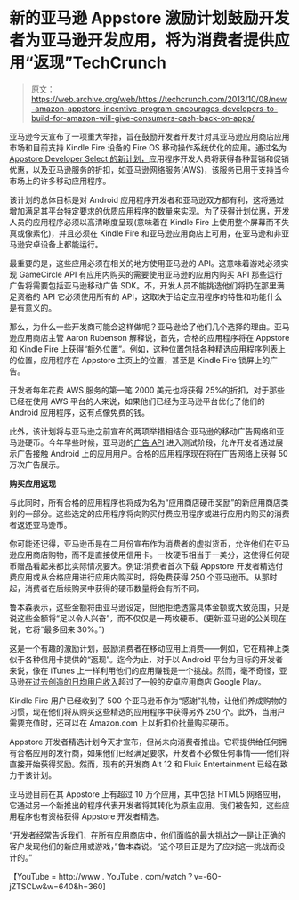 # 新的亚马逊 Appstore 激励计划鼓励开发者为亚马逊开发应用，将为消费者提供应用“返现”TechCrunch

> 原文：<https://web.archive.org/web/https://techcrunch.com/2013/10/08/new-amazon-appstore-incentive-program-encourages-developers-to-build-for-amazon-will-give-consumers-cash-back-on-apps/>

亚马逊今天宣布了一项重大举措，旨在鼓励开发者开发针对其亚马逊应用商店应用市场和目前支持 Kindle Fire 设备的 Fire OS 移动操作系统优化的应用。通过名为 [Appstore Developer Select 的新计划，](https://web.archive.org/web/20221206185842/https://developer.amazon.com/select)应用程序开发人员将获得各种营销和促销优惠，以及亚马逊服务的折扣，如亚马逊网络服务(AWS)，该服务已用于支持当今市场上的许多移动应用程序。

该计划的总体目标是对 Android 应用程序开发者和亚马逊双方都有利，这将通过增加满足其平台特定要求的优质应用程序的数量来实现。为了获得计划优惠，开发人员的应用程序必须以高清晰度呈现(意味着在 Kindle Fire 上使用整个屏幕而不失真或像素化)，并且必须在 Kindle Fire 和亚马逊应用商店上可用，在亚马逊和非亚马逊安卓设备上都能运行。

最重要的是，这些应用必须在相关的地方使用亚马逊的 API。这意味着游戏必须实现 GameCircle API 有应用内购买的需要使用亚马逊的应用内购买 API 那些运行广告将需要包括亚马逊移动广告 SDK。不，开发人员不能挑选他们将扔在那里满足资格的 API 它必须使用所有的 API，这取决于给定应用程序的特性和功能什么是有意义的。

那么，为什么一些开发商可能会这样做呢？亚马逊给了他们几个选择的理由。亚马逊应用商店主管 Aaron Rubenson 解释说，首先，合格的应用程序将在 Appstore 和 Kindle Fire 上获得“额外位置”。例如，这种位置包括各种精选应用程序列表上的位置，应用程序在 Appstore 主页上的位置，甚至是 Kindle Fire 锁屏上的广告。

开发者每年花费 AWS 服务的第一笔 2000 美元也将获得 25%的折扣，对于那些已经在使用 AWS 平台的人来说，如果他们已经为亚马逊平台优化了他们的 Android 应用程序，这有点像免费的钱。

此外，该计划将与亚马逊之前宣布的两项举措相结合:亚马逊的移动广告网络和亚马逊硬币。今年早些时候，亚马逊的[广告 API](https://web.archive.org/web/20221206185842/https://developer.amazon.com/sdk/mobileads.html?ref_=pe_132830_28453530) 进入测试阶段，允许开发者通过展示广告接触 Android 上的应用用户。合格的应用程序现在将在广告网络上获得 50 万次广告展示。

**购买应用返现**

与此同时，所有合格的应用程序也将成为名为“应用商店硬币奖励”的新应用商店类别的一部分。这些选定的应用程序将向购买付费应用程序或进行应用内购买的消费者返还亚马逊币。

你可能还记得，亚马逊币是在二月份宣布作为消费者的虚拟货币，允许他们在亚马逊应用商店购物，而不是直接使用信用卡。一枚硬币相当于一美分，这使得任何硬币赠品看起来都比实际情况要大。例证:消费者首次下载 Appstore 开发者精选付费应用或从合格应用进行应用内购买时，将免费获得 250 个亚马逊币。从那时起，消费者在后续购买中获得的硬币数量将会有所不同。

鲁本森表示，这些金额将由亚马逊设定，但他拒绝透露具体金额或大致范围，只是说这些金额将“足以令人兴奋”，而不仅仅是一两枚硬币。(更新:亚马逊的公关现在说，它将“最多回来 30%。”)

这是一个有趣的激励计划，鼓励消费者在移动应用上消费——例如，它在精神上类似于各种信用卡提供的“返现”。迄今为止，对于以 Android 平台为目标的开发者来说，像在 iTunes 上一样利用他们的应用赚钱是一个挑战。然而，毫不奇怪，亚马逊[在过去](https://web.archive.org/web/20221206185842/https://beta.techcrunch.com/2012/04/19/amazon-appstores-revenue-per-user-beats-out-ios-google-play-says-game-developer-tinyco/)[创造的日均用户收入](https://web.archive.org/web/20221206185842/https://beta.techcrunch.com/2012/03/30/amazons-appstore-generates-more-revenue-than-google-play/)超过了一般的安卓应用商店 Google Play。

Kindle Fire 用户已经收到了 500 个亚马逊币作为“感谢”礼物，让他们养成购物的习惯，现在他们将从购买这些精选的应用程序中获得另外 250 个。此外，当用户需要充值时，还可以在 Amazon.com 上以折扣价批量购买硬币。

Appstore 开发者精选计划今天才宣布，但尚未向消费者推出。它将提供给任何拥有合格应用的发行商，如果他们已经满足要求，开发者不必做任何事情——他们将直接开始获得奖励。然而，现有的开发商 Alt 12 和 Fluik Entertainment 已经在致力于该计划。

亚马逊目前在其 Appstore 上有超过 10 万个应用，其中包括 HTML5 网络应用，它通过另一个新推出的程序代表开发者将其转化为原生应用。我们被告知，这些应用程序也有资格获得 Appstore 开发者精选。

“开发者经常告诉我们，在所有应用商店中，他们面临的最大挑战之一是让正确的客户发现他们的新应用或游戏，”鲁本森说。“这个项目正是为了应对这一挑战而设计的。”

【YouTube = http://www . YouTube . com/watch？v=-6O-jZTSCLw&w=640&h=360]